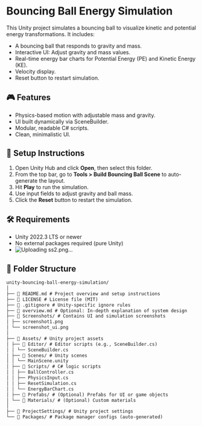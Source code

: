 # Bouncing Ball Energy Simulation

This Unity project simulates a bouncing ball to visualize kinetic and potential energy transformations. It includes:

- A bouncing ball that responds to gravity and mass.
- Interactive UI: Adjust gravity and mass values.
- Real-time energy bar charts for Potential Energy (PE) and Kinetic Energy (KE).
- Velocity display.
- Reset button to restart simulation.

## 🎮 Features

- Physics-based motion with adjustable mass and gravity.
- UI built dynamically via SceneBuilder.
- Modular, readable C# scripts.
- Clean, minimalistic UI.

## 🚀 Setup Instructions

1. Open Unity Hub and click **Open**, then select this folder.
2. From the top bar, go to **Tools > Build Bouncing Ball Scene** to auto-generate the layout.
3. Hit **Play** to run the simulation.
4. Use input fields to adjust gravity and ball mass.
5. Click the **Reset** button to restart the simulation.

## 🛠 Requirements

- Unity 2022.3 LTS or newer
- No external packages required (pure Unity)
- ![Uploading ss2.png…]()


## 📂 Folder Structure

```txt
unity-bouncing-ball-energy-simulation/
│
├── 📄 README.md # Project overview and setup instructions
├── 📄 LICENSE # License file (MIT)
├── 📄 .gitignore # Unity-specific ignore rules
├── 📄 overview.md # Optional: In-depth explanation of system design
├── 📁 Screenshots/ # Contains UI and simulation screenshots
│ ├── screenshot1.png
│ └── screenshot_ui.png
│
├── 📁 Assets/ # Unity project assets
│ ├── 📁 Editor/ # Editor scripts (e.g., SceneBuilder.cs)
│ │ └── SceneBuilder.cs
│ ├── 📁 Scenes/ # Unity scenes
│ │ └── MainScene.unity
│ ├── 📁 Scripts/ # C# logic scripts
│ │ ├── BallController.cs
│ │ ├── PhysicsInput.cs
│ │ ├── ResetSimulation.cs
│ │ └── EnergyBarChart.cs
│ ├── 📁 Prefabs/ # (Optional) Prefabs for UI or game objects
│ └── 📁 Materials/ # (Optional) Custom materials
│
├── 📁 ProjectSettings/ # Unity project settings
└── 📁 Packages/ # Package manager configs (auto-generated)
